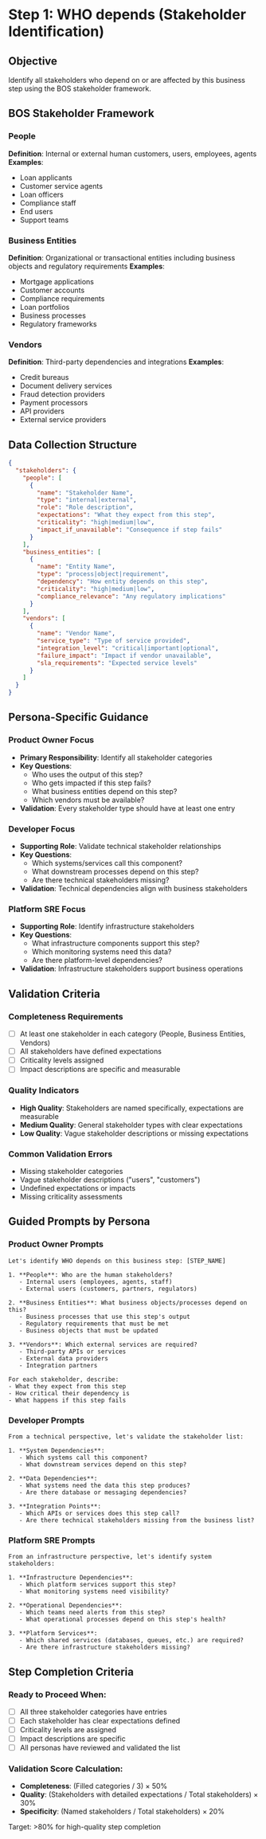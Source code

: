 # Step 1: WHO depends (Stakeholder Identification)

## Objective
Identify all stakeholders who depend on or are affected by this business step using the BOS stakeholder framework.

## BOS Stakeholder Framework

### People
**Definition**: Internal or external human customers, users, employees, agents
**Examples**:
- Loan applicants
- Customer service agents  
- Loan officers
- Compliance staff
- End users
- Support teams

### Business Entities
**Definition**: Organizational or transactional entities including business objects and regulatory requirements
**Examples**:
- Mortgage applications
- Customer accounts
- Compliance requirements
- Loan portfolios
- Business processes
- Regulatory frameworks

### Vendors
**Definition**: Third-party dependencies and integrations
**Examples**:
- Credit bureaus
- Document delivery services
- Fraud detection providers
- Payment processors
- API providers
- External service providers

## Data Collection Structure

```json
{
  "stakeholders": {
    "people": [
      {
        "name": "Stakeholder Name",
        "type": "internal|external",
        "role": "Role description",
        "expectations": "What they expect from this step",
        "criticality": "high|medium|low",
        "impact_if_unavailable": "Consequence if step fails"
      }
    ],
    "business_entities": [
      {
        "name": "Entity Name",
        "type": "process|object|requirement",
        "dependency": "How entity depends on this step",
        "criticality": "high|medium|low",
        "compliance_relevance": "Any regulatory implications"
      }
    ],
    "vendors": [
      {
        "name": "Vendor Name",
        "service_type": "Type of service provided",
        "integration_level": "critical|important|optional",
        "failure_impact": "Impact if vendor unavailable",
        "sla_requirements": "Expected service levels"
      }
    ]
  }
}
```

## Persona-Specific Guidance

### Product Owner Focus
- **Primary Responsibility**: Identify all stakeholder categories
- **Key Questions**:
  - Who uses the output of this step?
  - Who gets impacted if this step fails?
  - What business entities depend on this step?
  - Which vendors must be available?
- **Validation**: Every stakeholder type should have at least one entry

### Developer Focus
- **Supporting Role**: Validate technical stakeholder relationships
- **Key Questions**:
  - Which systems/services call this component?
  - What downstream processes depend on this step?
  - Are there technical stakeholders missing?
- **Validation**: Technical dependencies align with business stakeholders

### Platform SRE Focus
- **Supporting Role**: Identify infrastructure stakeholders
- **Key Questions**:
  - What infrastructure components support this step?
  - Which monitoring systems need this data?
  - Are there platform-level dependencies?
- **Validation**: Infrastructure stakeholders support business operations

## Validation Criteria

### Completeness Requirements
- [ ] At least one stakeholder in each category (People, Business Entities, Vendors)
- [ ] All stakeholders have defined expectations
- [ ] Criticality levels assigned
- [ ] Impact descriptions are specific and measurable

### Quality Indicators
- **High Quality**: Stakeholders are named specifically, expectations are measurable
- **Medium Quality**: General stakeholder types with clear expectations
- **Low Quality**: Vague stakeholder descriptions or missing expectations

### Common Validation Errors
- Missing stakeholder categories
- Vague stakeholder descriptions ("users", "customers")
- Undefined expectations or impacts
- Missing criticality assessments

## Guided Prompts by Persona

### Product Owner Prompts
```
Let's identify WHO depends on this business step: [STEP_NAME]

1. **People**: Who are the human stakeholders?
   - Internal users (employees, agents, staff)
   - External users (customers, partners, regulators)
   
2. **Business Entities**: What business objects/processes depend on this?
   - Business processes that use this step's output
   - Regulatory requirements that must be met
   - Business objects that must be updated
   
3. **Vendors**: Which external services are required?
   - Third-party APIs or services
   - External data providers
   - Integration partners

For each stakeholder, describe:
- What they expect from this step
- How critical their dependency is
- What happens if this step fails
```

### Developer Prompts
```
From a technical perspective, let's validate the stakeholder list:

1. **System Dependencies**: 
   - Which systems call this component?
   - What downstream services depend on this step?
   
2. **Data Dependencies**:
   - What systems need the data this step produces?
   - Are there database or messaging dependencies?
   
3. **Integration Points**:
   - Which APIs or services does this step call?
   - Are there technical stakeholders missing from the business list?
```

### Platform SRE Prompts
```
From an infrastructure perspective, let's identify system stakeholders:

1. **Infrastructure Dependencies**:
   - Which platform services support this step?
   - What monitoring systems need visibility?
   
2. **Operational Dependencies**:
   - Which teams need alerts from this step?
   - What operational processes depend on this step's health?
   
3. **Platform Services**:
   - Which shared services (databases, queues, etc.) are required?
   - Are there infrastructure stakeholders missing?
```

## Step Completion Criteria

### Ready to Proceed When:
- [ ] All three stakeholder categories have entries
- [ ] Each stakeholder has clear expectations defined
- [ ] Criticality levels are assigned
- [ ] Impact descriptions are specific
- [ ] All personas have reviewed and validated the list

### Validation Score Calculation:
- **Completeness**: (Filled categories / 3) × 50%
- **Quality**: (Stakeholders with detailed expectations / Total stakeholders) × 30%
- **Specificity**: (Named stakeholders / Total stakeholders) × 20%

Target: >80% for high-quality step completion